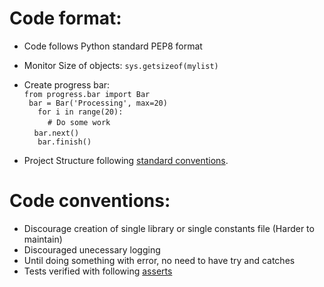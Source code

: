 # Code format:
- Code follows Python standard PEP8 format
- Monitor Size of objects: `sys.getsizeof(mylist)`
- Create progress bar:<br>
	`from progress.bar import Bar`<br>`
	bar = Bar('Processing', max=20)`<br>`  
	for i in range(20):`<br>&nbsp;&nbsp;&nbsp;&nbsp;`   # Do some work`<br>&nbsp;&nbsp;&nbsp;&nbsp;`bar.next()`<br>`  
	bar.finish()`<br>

- Project Structure following [standard conventions](https://data-flair.training/blogs/python-best-practices/).

# Code conventions:
- Discourage creation of single library or single constants file (Harder to maintain)
- Discouraged unecessary logging 
- Until doing something with error, no need to have try and catches
- Tests verified with following [asserts](https://docs.python.org/3/library/unittest.html#unittest.TestCase.debug)

